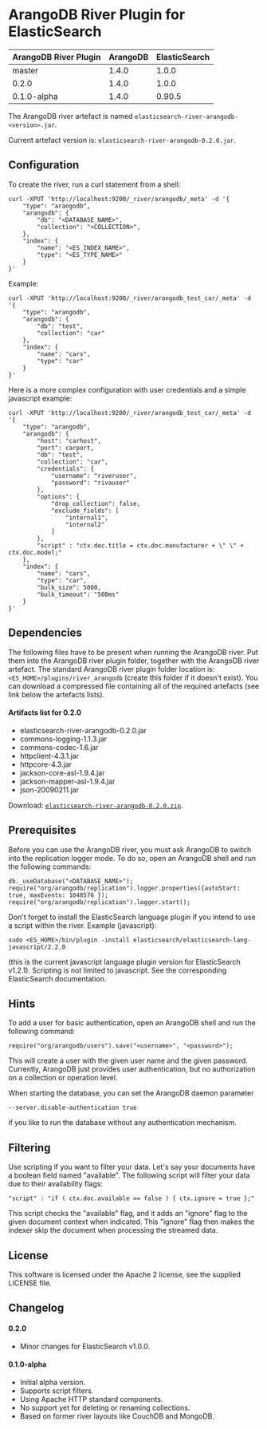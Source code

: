 ArangoDB River Plugin for ElasticSearch
=======================================

| ArangoDB River Plugin | ArangoDB | ElasticSearch |
|-----------------------|----------|---------------|
| master                | 1.4.0    | 1.0.0         |
| 0.2.0                 | 1.4.0    | 1.0.0         |
| 0.1.0-alpha           | 1.4.0    | 0.90.5        |

The ArangoDB river artefact is named `elasticsearch-river-arangodb-<version>.jar`.

Current artefact version is: `elasticsearch-river-arangodb-0.2.0.jar`.

Configuration
-------------

To create the river, run a curl statement from a shell:

```
curl -XPUT 'http://localhost:9200/_river/arangodb/_meta' -d '{
    "type": "arangodb",
    "arangodb": {
        "db": "<DATABASE_NAME>",
        "collection": "<COLLECTION>",
    },
    "index": {
        "name": "<ES_INDEX_NAME>",
        "type": "<ES_TYPE_NAME>"
    }
}'
```

Example:

```
curl -XPUT 'http://localhost:9200/_river/arangodb_test_car/_meta' -d '{
    "type": "arangodb",
    "arangodb": {
        "db": "test",
        "collection": "car"
    },
    "index": {
        "name": "cars",
        "type": "car"
    }
}'
```

Here is a more complex configuration with user credentials and a simple javascript example:

```
curl -XPUT 'http://localhost:9200/_river/arangodb_test_car/_meta' -d '{
    "type": "arangodb",
    "arangodb": {
        "host": "carhost",
        "port": carport,
        "db": "test",
        "collection": "car",
        "credentials": {
            "username": "riveruser",
            "password": "rivauser"
        },
        "options": {
            "drop_collection": false,
            "exclude_fields": [
                "internal1",
                "internal2"
            ]
        },
        "script" : "ctx.doc.title = ctx.doc.manufacturer + \" \" + ctx.doc.model;"
    },
    "index": {
        "name": "cars",
        "type": "car",
        "bulk_size": 5000,
        "bulk_timeout": "500ms"
    }
}'
```

Dependencies
------------

The following files have to be present when running the ArangoDB river.
Put them into the ArangoDB river plugin folder, together with the ArangoDB river artefact.
The standard ArangoDB river plugin folder location is: `<ES_HOME>/plugins/river_arangodb` (create this folder if it doesn't exist).
You can download a compressed file containing all of the required artefacts (see link below the artefacts lists).

#### Artifacts list for 0.2.0

- elasticsearch-river-arangodb-0.2.0.jar
- commons-logging-1.1.3.jar
- commons-codec-1.6.jar
- httpclient-4.3.1.jar
- httpcore-4.3.jar
- jackson-core-asl-1.9.4.jar
- jackson-mapper-asl-1.9.4.jar
- json-20090211.jar

Download: [`elasticsearch-river-arangodb-0.2.0.zip`](http://www.arangodb.org/downloads/elasticsearch-river-arangodb-0.2.0.zip).

Prerequisites
-------------

Before you can use the ArangoDB river, you must ask ArangoDB to switch into the replication logger mode.
To do so, open an ArangoDB shell and run the following commands:

```
db._useDatabase("<DATABASE_NAME>");
require("org/arangodb/replication").logger.properties({autoStart: true, maxEvents: 1048576 });
require("org/arangodb/replication").logger.start();
```

Don't forget to install the ElasticSearch language plugin if you intend to use a script within the river.
Example (javascript):

```
sudo <ES_HOME>/bin/plugin -install elasticsearch/elasticsearch-lang-javascript/2.2.0
```

(this is the current javascript language plugin version for ElasticSearch v1.2.1).
Scripting is not limited to javascript. See the corresponding ElasticSearch documentation.

Hints
-----

To add a user for basic authentication, open an ArangoDB shell and run the following command:

```
require("org/arangodb/users").save("<username>", "<password>");
```

This will create a user with the given user name and the given password.
Currently, ArangoDB just provides user authentication, but no authorization on a collection or operation level.

When starting the database, you can set the ArangoDB daemon parameter

```
--server.disable-authentication true
```

if you like to run the database without any authentication mechanism.

Filtering
----------

Use scripting if you want to filter your data. Let's say your documents have a boolean field named "available".
The following script will filter your data due to their availability flags:

```
"script" : "if ( ctx.doc.available == false ) { ctx.ignore = true };"
```

This script checks the "available" flag, and it adds an "ignore" flag to the given document context when indicated.
This "ignore" flag then makes the indexer skip the document when processing the streamed data.

License
-------

This software is licensed under the Apache 2 license, see the supplied LICENSE file.

Changelog
---------

#### 0.2.0
- Minor changes for ElasticSearch v1.0.0.

#### 0.1.0-alpha
- Initial alpha version.
- Supports script filters.
- Using Apache HTTP standard components.
- No support yet for deleting or renaming collections.
- Based on former river layouts like CouchDB and MongoDB.
